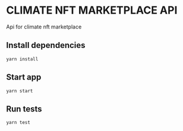 # CLIMATE NFT MARKETPLACE API

Api for climate nft marketplace

## Install dependencies

`yarn install`

## Start app

`yarn start`

## Run tests

`yarn test`
